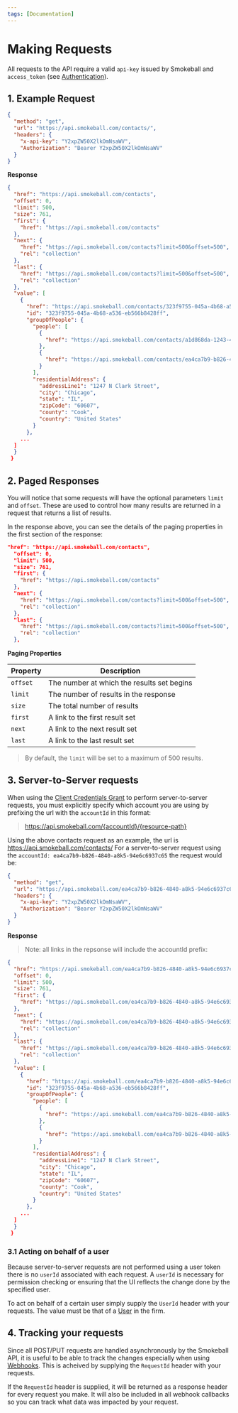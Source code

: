 ```yaml
---
tags: [Documentation]
---
```


# Making Requests

All requests to the API require a valid `api-key` issued by Smokeball and `access_token` (see [Authentication](c-Authentication.md)).

## 1. Example Request

```json http
{
  "method": "get",
  "url": "https://api.smokeball.com/contacts/",
  "headers": {
    "x-api-key": "Y2xpZW50X2lkOmNsaWV",
    "Authorization": "Bearer Y2xpZW50X2lkOmNsaWV"
  }
}
```

**Response**

``` json
{
  "href": "https://api.smokeball.com/contacts",
  "offset": 0,
  "limit": 500,
  "size": 761,
  "first": {
    "href": "https://api.smokeball.com/contacts"
  },
  "next": {
    "href": "https://api.smokeball.com/contacts?limit=500&offset=500",
    "rel": "collection"
  },
  "last": {
    "href": "https://api.smokeball.com/contacts?limit=500&offset=500",
    "rel": "collection"
  },
  "value": [
    {
      "href": "https://api.smokeball.com/contacts/323f9755-045a-4b68-a536-eb566b8428ff",
      "id": "323f9755-045a-4b68-a536-eb566b8428ff",
      "groupOfPeople": {
        "people": [
          {
            "href": "https://api.smokeball.com/contacts/a1d868da-1243-4b9f-a8e3-cfc5c4abda50"
          },
          {
            "href": "https://api.smokeball.com/contacts/ea4ca7b9-b826-4840-a8b5-94e0c6977c65"
          }
        ],
        "residentialAddress": {
          "addressLine1": "1247 N Clark Street",
          "city": "Chicago",
          "state": "IL",
          "zipCode": "60607",
          "county": "Cook",
          "country": "United States"
        }
      },
    ...
  ]
  } 
 } 
```

## 2. Paged Responses

You will notice that some requests will have the optional parameters `limit` and `offset`. These are used to control how many results are returned in a request that returns a list of results. 

In the response above, you can see the details of the paging properties in the first section of the response:

``` json
"href": "https://api.smokeball.com/contacts",
  "offset": 0,
  "limit": 500,
  "size": 761,
  "first": {
    "href": "https://api.smokeball.com/contacts"
  },
  "next": {
    "href": "https://api.smokeball.com/contacts?limit=500&offset=500",
    "rel": "collection"
  },
  "last": {
    "href": "https://api.smokeball.com/contacts?limit=500&offset=500",
    "rel": "collection"
  },
```

**Paging Properties**

Property | Description 
---------|----------
 `offset` | The number at which the results set begins 
 `limit` | The number of results in the response 
 `size` | The total number of results
 `first` | A link to the first result set
 `next` | A link to the next result set
 `last` | A link to the last result set

>By default, the `limit` will be set to a maximum of 500 results. 

## 3. Server-to-Server requests

When using the [Client Credentials Grant](1-Authentication.md#2-client-credentials-grant) to perform server-to-server requests, you must explicitly specify which account you are using by prefixing the url with the `accountId` in this format:

> https://api.smokeball.com/{accountId}/{resource-path}

Using the above contacts request as an example, the url is https://api.smokeball.com/contacts/
For a server-to-server request using the `accountId: ea4ca7b9-b826-4840-a8k5-94e6c6937c65` the request would be:

```json http
{
  "method": "get",
  "url": "https://api.smokeball.com/ea4ca7b9-b826-4840-a8k5-94e6c6937c65/contacts/",
  "headers": {
    "x-api-key": "Y2xpZW50X2lkOmNsaWV",
    "Authorization": "Bearer Y2xpZW50X2lkOmNsaWV"
  }
}
```

**Response**

> Note: all links in the repsonse will include the accountId prefix:

``` json
{
  "href": "https://api.smokeball.com/ea4ca7b9-b826-4840-a8k5-94e6c6937c65/contacts",
  "offset": 0,
  "limit": 500,
  "size": 761,
  "first": {
    "href": "https://api.smokeball.com/ea4ca7b9-b826-4840-a8k5-94e6c6937c65/contacts"
  },
  "next": {
    "href": "https://api.smokeball.com/ea4ca7b9-b826-4840-a8k5-94e6c6937c65/contacts?limit=500&offset=500",
    "rel": "collection"
  },
  "last": {
    "href": "https://api.smokeball.com/ea4ca7b9-b826-4840-a8k5-94e6c6937c65/contacts?limit=500&offset=500",
    "rel": "collection"
  },
  "value": [
    {
      "href": "https://api.smokeball.com/ea4ca7b9-b826-4840-a8k5-94e6c6937c65/contacts/323f9755-045a-4b68-a536-eb566b8428ff",
      "id": "323f9755-045a-4b68-a536-eb566b8428ff",
      "groupOfPeople": {
        "people": [
          {
            "href": "https://api.smokeball.com/ea4ca7b9-b826-4840-a8k5-94e6c6937c65/contacts/a1d868da-1243-4b9f-a8e3-cfc5c4abda50"
          },
          {
            "href": "https://api.smokeball.com/ea4ca7b9-b826-4840-a8k5-94e6c6937c65/contacts/ea4ca7b9-b826-4840-a8b5-94e0c6977c65"
          }
        ],
        "residentialAddress": {
          "addressLine1": "1247 N Clark Street",
          "city": "Chicago",
          "state": "IL",
          "zipCode": "60607",
          "county": "Cook",
          "country": "United States"
        }
      },
    ...
  ]
  } 
 } 
```

### 3.1 Acting on behalf of a user

Because server-to-server requests are not performed using a user token there is no `userId` associated with each request. A `userId` is necessary for permission checking or ensuring that the UI reflects the change done by the specified user.

To act on behalf of a certain user simply supply the `UserId` header with your requests. The value must be that of a [User](https://smokeball.stoplight.io/docs/api-docs/87fac16a57c87-get-firm-staff-user-mappings) in the firm.

## 4. Tracking your requests

Since all POST/PUT requests are handled asynchronously by the Smokeball API, it is useful to be able to track the changes especially when using [Webhooks](6-Webhooks.md). This is acheived by supplying the `RequestId` header with your requests. 

If the `RequestId` header is supplied, it will be returned as a response header for every request you make. It will also be included in all webhook callbacks so you can track what data was impacted by your request.


